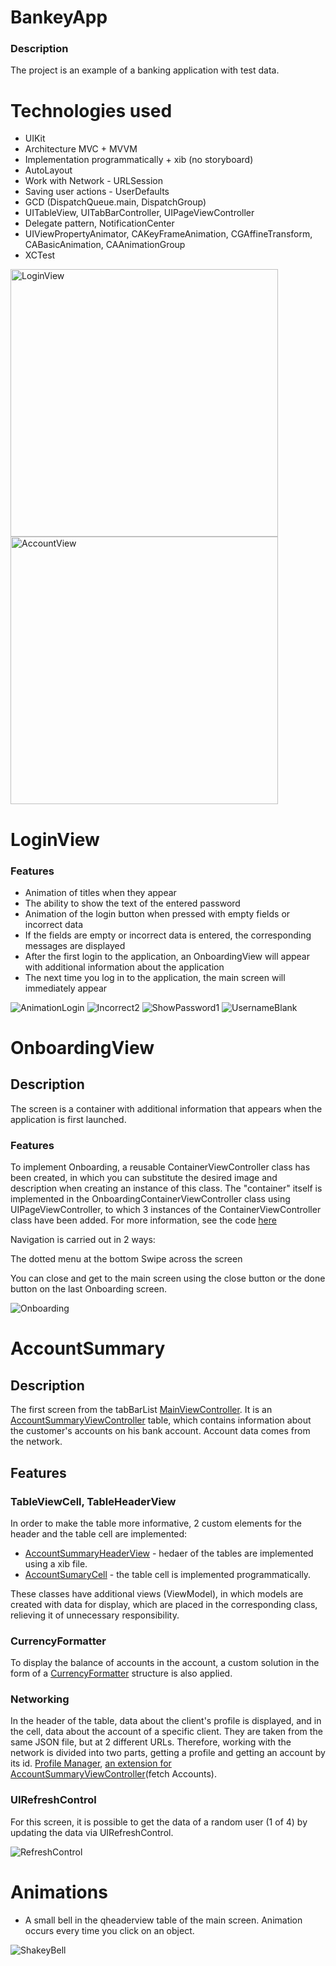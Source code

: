 # BankeyApp

### Description
The project is an example of a banking application with test data.


# Technologies used

+ UIKit
+ Architecture MVC + MVVM
+ Implementation programmatically + xib (no storyboard)
+ AutoLayout
+ Work with Network - URLSession
+ Saving user actions - UserDefaults
+ GCD (DispatchQueue.main, DispatchGroup)
+ UITableView, UITabBarController, UIPageViewController
+ Delegate pattern, NotificationCenter
+ UIViewPropertyAnimator, CAKeyFrameAnimation, CGAffineTransform, CABasicAnimation, CAAnimationGroup
+ XCTest


<img width="428" alt="LoginView" src="https://github.com/DavKochkin/DavKochkin/assets/122441539/0cca99c8-1e98-4935-9893-0940bf7a9da4">
<img width="428" alt="AccountView" src="https://github.com/DavKochkin/DavKochkin/assets/122441539/4003715e-dc90-4ac7-9e43-1c3900a0653b"> 

# LoginView 

### Features 

+ Animation of titles when they appear
+ The ability to show the text of the entered password
+ Animation of the login button when pressed with empty fields or incorrect data
+ If the fields are empty or incorrect data is entered, the corresponding messages are displayed
+ After the first login to the application, an OnboardingView will appear with additional information about the application
+ The next time you log in to the application, the main screen will immediately appear

![AnimationLogin](https://github.com/DavKochkin/DavKochkin/assets/122441539/36670a1b-73e1-4738-974e-b89d375e6ca0)
![Incorrect2](https://github.com/DavKochkin/DavKochkin/assets/122441539/87f692ab-896c-48f8-a593-a8e86e803177)
![ShowPassword1](https://github.com/DavKochkin/DavKochkin/assets/122441539/ca43816a-5e6c-41c7-a01a-e6aab3658adf)
![UsernameBlank](https://github.com/DavKochkin/DavKochkin/assets/122441539/4cece444-73d9-4b58-8ce2-87a431ca0809)


# OnboardingView 

## Description

The screen is a container with additional information that appears when the application is first launched.

### Features 

To implement Onboarding, a reusable ContainerViewController class has been created, in which you can substitute the desired image and description when creating an instance of this class. The "container" itself is implemented in the OnboardingContainerViewController class using UIPageViewController, to which 3 instances of the ContainerViewController class have been added. For more information, see the code [here](https://github.com/DavKochkin/BankeyApp/blob/master/Bankey/Onboarding/OnboardingContainerViewController.swift)

Navigation is carried out in 2 ways:

The dotted menu at the bottom
Swipe across the screen

You can close and get to the main screen using the close button or the done button on the last Onboarding screen.

![Onboarding](https://github.com/DavKochkin/DavKochkin/assets/122441539/6c01234e-75ee-42d5-a975-d20722e599a2)

# AccountSummary

## Description 

The first screen from the tabBarList [MainViewController](https://github.com/DavKochkin/BankeyApp/blob/master/Bankey/MainViewController.swift). It is an [AccountSummaryViewController](https://github.com/DavKochkin/BankeyApp/blob/master/Bankey/AccountSummary/AccountSummaryViewController.swift) table, which contains information about the customer's accounts on his bank account. Account data comes from the network.

## Features

### TableViewCell, TableHeaderView 

In order to make the table more informative, 2 custom elements for the header and the table cell are implemented:

+ [AccountSummaryHeaderView](https://github.com/DavKochkin/BankeyApp/blob/master/Bankey/AccountSummary/Header/AccountSummaryHeaderView.swift) -  hedaer of the tables are implemented using a xib file.
+ [AccountSumaryCell](https://github.com/DavKochkin/BankeyApp/blob/master/Bankey/AccountSummary/Cells/AccountSummaryCell.swift) - the table cell is implemented programmatically.

 These classes have additional views (ViewModel), in which models are created with data for display, which are placed in the corresponding class, relieving it of unnecessary responsibility.

 ### CurrencyFormatter 

 To display the balance of accounts in the account, a custom solution in the form of a [CurrencyFormatter](https://github.com/DavKochkin/BankeyApp/blob/master/Bankey/Utils/CurrencyFormatter.swift) structure is also applied.

 ### Networking 

 In the header of the table, data about the client's profile is displayed, and in the cell, data about the account of a specific client. They are taken from the same JSON file, but at 2 different URLs. Therefore, working with the network is divided into two parts, getting a profile and getting an account by its id. [Profile Manager](https://github.com/DavKochkin/BankeyApp/blob/master/Bankey/AccountSummary/Networking/ProfileManager.swift), [an extension for AccountSummaryViewController](https://github.com/DavKochkin/BankeyApp/blob/master/Bankey/AccountSummary/AccountSummaryViewController%2BNetworking.swift)(fetch Accounts).


### UIRefreshControl 

For this screen, it is possible to get the data of a random user (1 of 4) by updating the data via UIRefreshControl.

![RefreshControl](https://github.com/DavKochkin/DavKochkin/assets/122441539/d6733264-7684-468f-80ee-3bf45d3b62af)


# Animations 

+ A small bell in the qheaderview table of the main screen. Animation occurs every time you click on an object.

![ShakeyBell](https://github.com/DavKochkin/DavKochkin/assets/122441539/a8cd5c49-d4f0-494e-8cd9-2341ac1ab47d)


